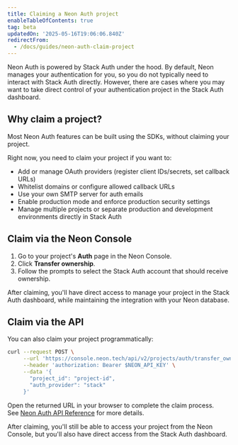 ```yaml
---
title: Claiming a Neon Auth project
enableTableOfContents: true
tag: beta
updatedOn: '2025-05-16T19:06:06.840Z'
redirectFrom:
  - /docs/guides/neon-auth-claim-project
---
```


Neon Auth is powered by Stack Auth under the hood. By default, Neon manages your authentication for you, so you do not typically need to interact with Stack Auth directly. However, there are cases where you may want to take direct control of your authentication project in the Stack Auth dashboard.

## Why claim a project?

Most Neon Auth features can be built using the SDKs, without claiming your project.

Right now, you need to claim your project if you want to:

- Add or manage OAuth providers (register client IDs/secrets, set callback URLs)
- Whitelist domains or configure allowed callback URLs
- Use your own SMTP server for auth emails
- Enable production mode and enforce production security settings
- Manage multiple projects or separate production and development environments directly in Stack Auth

<Steps>

## Claim via the Neon Console

1. Go to your project's **Auth** page in the Neon Console.
2. Click **Transfer ownership**.
3. Follow the prompts to select the Stack Auth account that should receive ownership.

After claiming, you'll have direct access to manage your project in the Stack Auth dashboard, while maintaining the integration with your Neon database.

## Claim via the API

You can also claim your project programmatically:

```bash
curl --request POST \
     --url 'https://console.neon.tech/api/v2/projects/auth/transfer_ownership' \
     --header 'authorization: Bearer $NEON_API_KEY' \
     --data '{
       "project_id": "project-id",
       "auth_provider": "stack"
     }'
```

Open the returned URL in your browser to complete the claim process.  
See [Neon Auth API Reference](/docs/guides/neon-auth-api#transfer-to-your-auth-provider) for more details.

<Admonition type="note">
After claiming, you'll still be able to access your project from the Neon Console, but you'll also have direct access from the Stack Auth dashboard.
</Admonition>

</Steps>

<NeedHelp />
